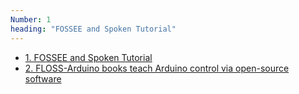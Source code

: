 ```yaml
---
Number: 1
heading: "FOSSEE and Spoken Tutorial"
---
```


- [1. FOSSEE and Spoken Tutorial](https://spoken-tutorial.org/tutorial-search/?search_foss=Arduino&search_language=English)
- [2. FLOSS-Arduino books teach Arduino control via open-source software](https://floss-arduino.fossee.in/)
